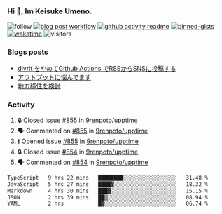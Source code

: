 ### Hi 👋, Im Keisuke Umeno.

<!--
**9renpoto/9renpoto** is a ✨ _special_ ✨ repository because its `README.md` (this file) appears on your GitHub profile.

Here are some ideas to get you started:

- 🔭 I’m currently working on ...
- 🌱 I’m currently learning ...
- 👯 I’m looking to collaborate on ...
- 🤔 I’m looking for help with ...
- 💬 Ask me about ...
- 📫 How to reach me: ...
- 😄 Pronouns: ...
- ⚡ Fun fact: ...
-->

![follow](https://img.shields.io/github/followers/9renpoto?label=Follow&style=social)
[![blog post workflow](https://github.com/9renpoto/9renpoto/actions/workflows/blog.yml/badge.svg)](https://github.com/9renpoto/9renpoto/actions/workflows/blog.yml)
[![github activity readme](https://github.com/9renpoto/9renpoto/actions/workflows/activity.yml/badge.svg)](https://github.com/9renpoto/9renpoto/actions/workflows/activity.yml)
[![pinned-gists](https://github.com/9renpoto/9renpoto/actions/workflows/pin-gist.yml/badge.svg)](https://github.com/9renpoto/9renpoto/actions/workflows/pin-gist.yml)
[![wakatime](https://github.com/9renpoto/9renpoto/actions/workflows/waka-readme-status.yml/badge.svg)](https://github.com/9renpoto/9renpoto/actions/workflows/waka-readme-status.yml)
![visitors](https://komarev.com/ghpvc/?username=9renpoto&label=Profile%20views&color=0e75b6&style=flat)

### Blogs posts

<!-- BLOG-POST-LIST:START -->
- [dlvrit をやめてGithub Actions でRSSからSNSに投稿する](https://9renpoto.win/entry/2023/11/12/dlvrit-to-gh-actions)
- [アウトプットに悩んでます](https://9renpoto.win/entry/2023/11/11/technology-to-limit-input)
- [地方移住を検討](https://9renpoto.win/entry/2023/09/09/migration-plan)
<!-- BLOG-POST-LIST:END -->

### Activity

<!--START_SECTION:activity-->
1. 🔒 Closed issue [#855](https://github.com/9renpoto/upptime/issues/855) in [9renpoto/upptime](https://github.com/9renpoto/upptime)
2. 🗣 Commented on [#855](https://github.com/9renpoto/upptime/issues/855#issuecomment-1808162286) in [9renpoto/upptime](https://github.com/9renpoto/upptime)
3. ❗ Opened issue [#855](https://github.com/9renpoto/upptime/issues/855) in [9renpoto/upptime](https://github.com/9renpoto/upptime)
4. 🔒 Closed issue [#854](https://github.com/9renpoto/upptime/issues/854) in [9renpoto/upptime](https://github.com/9renpoto/upptime)
5. 🗣 Commented on [#854](https://github.com/9renpoto/upptime/issues/854#issuecomment-1808089439) in [9renpoto/upptime](https://github.com/9renpoto/upptime)
<!--END_SECTION:activity-->

<!--START_SECTION:waka-->

```txt
TypeScript   9 hrs 22 mins   ████████░░░░░░░░░░░░░░░░░   31.48 %
JavaScript   5 hrs 27 mins   ████▓░░░░░░░░░░░░░░░░░░░░   18.32 %
Markdown     4 hrs 30 mins   ███▓░░░░░░░░░░░░░░░░░░░░░   15.15 %
JSON         2 hrs 39 mins   ██▒░░░░░░░░░░░░░░░░░░░░░░   08.94 %
YAML         2 hrs           █▓░░░░░░░░░░░░░░░░░░░░░░░   06.74 %
```

<!--END_SECTION:waka-->
